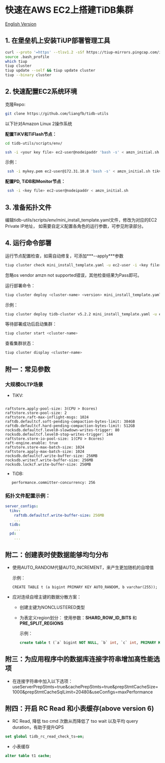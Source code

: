 # 快速在AWS EC2上搭建TiDB集群

[English Version](install_on_aws_ec2_en.md)

## 1. 在堡垒机上安装TiUP部署管理工具

   ```Bash
   curl --proto '=https' --tlsv1.2 -sSf https://tiup-mirrors.pingcap.com/install.sh | sh
   source .bash_profile
   which tiup
   tiup cluster
   tiup update --self && tiup update cluster
   tiup --binary cluster
   ```

## 2. 快速配置EC2系统环境
   克隆Repo:
   ```Bash
   git clone https://github.com/liangfb/tidb-utils
   ```

   以下针对Amazon Linux 2操作系统  

   **配置TiKV和TiFlash节点：**
   ```bash
   cd tidb-utils/scripts/env/
   ```
   ```bash   
   ssh -i <your key file> ec2-user@nodeipaddr 'bash -s' < amzn_initial.sh tikv <data-volume-device>
   ```
   示例：
   ```bash
    ssh -i mykey.pem ec2-user@172.31.10.8 'bash -s' < amzn_initial.sh tikv nvme1n1
   ```

   **配置PD, TiDB和Monitor节点：**
   ```bash
    ssh -i <key file> ec2-user@nodeipaddr < amzn_initial.sh
   ```

## 3. 准备拓扑文件

   编辑tidb-utils/scripts/env/mini_install_template.yaml文件，修改为对应的EC2 Private IP地址，
   如需要自定义配置各角色的运行参数，可参见附录部分。

## 4. 运行命令部署

   运行节点配置检查，如需自动修复，可添加***--apply***参数
   ```bash
   tiup cluster check mini_install_template.yaml -u ec2-user -i <key file>
   ```
   忽略os vendor amzn not supported错误，其他检查结果为Pass即可。

   运行部署命令：
   ```Bash
   tiup cluster deploy <cluster-name> <version> mini_install_template.yaml -u ec2-user -i <key file>
   ```
   示例：

   ```bash
   tiup cluster deploy tidb-cluster v5.2.2 mini_install_template.yaml -u ec2-user -i mykey.pem
   ```

   等待部署成功后启动集群：
   ```bash
   tiup cluster start <cluster-name>
   ```
   查看集群状态：
   ```bash
   tiup cluster display <cluster-name>
   ```

## 附一：常见参数

### 大规模OLTP场景
   - TiKV:
   ```

   raftstore.apply-pool-size: 3(CPU > 8cores)
   raftstore.store-pool-size: 2
   raftstore.raft-max-inflight-msgs: 1024
   raftdb.defaultcf.soft-pending-compaction-bytes-limit: 384GB
   raftdb.defaultcf.hard-pending-compaction-bytes-limit: 512GB
   rocksdb.defaultcf.level0-slowdown-writes-trigger: 80
   rocksdb.defaultcf.level0-stop-writes-trigger: 144
   raftstore.store-io-pool-size: 1(CPU > 8cores)
   raft-engine.enable: true
   raftstore.store-max-batch-size: 1024
   raftstore.apply-max-batch-size: 1024
   rocksdb.defaultcf.write-buffer-size: 256MB
   rocksdb.writecf.write-buffer-size: 256MB
   rocksdb.lockcf.write-buffer-size: 256MB   

   ```
   - TiDB:

   ```
      performance.committer-concurrency: 256
   ```

### 拓扑文件配置示例：
```yaml
server_configs:
  tikv:
    raftdb.defaultcf.write-buffer-size: 256MB
    ...
  tidb:
    ...
  pd:
    ...
```

## 附二：创建表时使数据能够均匀分布
- 使用AUTO_RANDOM代替AUTO_INCREMENT，来产生更加随机的自增值

  示例：
  ```
  CREATE TABLE t (a bigint PRIMARY KEY AUTO_RANDOM, b varchar(255));
  ```
- 应对连续自增主键的数据分散方案：
  - 创建主键为NONCLUSTERED类型
  - 为表定义region划分：
    使用参数：**SHARD_ROW_ID_BITS** 和 **PRE_SPLIT_REGIONS**
    
    示例：
    ```sql
    create table t (`a` bigint NOT NULL, `b` int, `c` int, PRIMARY KEY (`a`) /*T![clustered_index] NONCLUSTERED */ ) SHARD_ROW_ID_BITS=4 PRE_SPLIT_REGIONS=4;
    ```

## 附三：为应用程序中的数据库连接字符串增加高性能选项

- 在连接字符串中加入以下选项：
useServerPrepStmts=true&cachePrepStmts=true&prepStmtCacheSize=1000&prepStmtCacheSqlLimit=20480&useConfigs=maxPerformance

## 附四：开启 RC Read 和小表缓存(above version 6)
- RC Read, 降低 tso cmd 次数从而降低了 tso wait 以及平均 query duration，有助于提升QPS
```sql
set global tidb_rc_read_check_ts=on;
```
- 小表缓存
```sql
alter table t1 cache;
```

